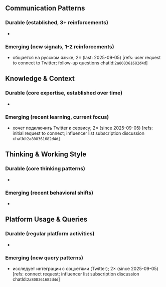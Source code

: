 ## Communication Patterns
### Durable (established, 3+ reinforcements)
-

### Emerging (new signals, 1-2 reinforcements)
- общается на русском языке; 2× (last: 2025-09-05) [refs: user request to connect to Twitter; follow-up questions chatId:`2a808361682d4d`]

## Knowledge & Context
### Durable (core expertise, established over time)
-

### Emerging (recent learning, current focus)
- хочет подключить Twitter к сервису; 2× (since 2025-09-05) [refs: initial request to connect; influencer list subscription discussion chatId:`2a808361682d4d`]

## Thinking & Working Style
### Durable (core thinking patterns)
-

### Emerging (recent behavioral shifts)
-

## Platform Usage & Queries
### Durable (regular platform activities)
-

### Emerging (new query patterns)
- исследует интеграции с соцсетями (Twitter); 2× (since 2025-09-05) [refs: connect request; influencer list subscription discussion chatId:`2a808361682d4d`]